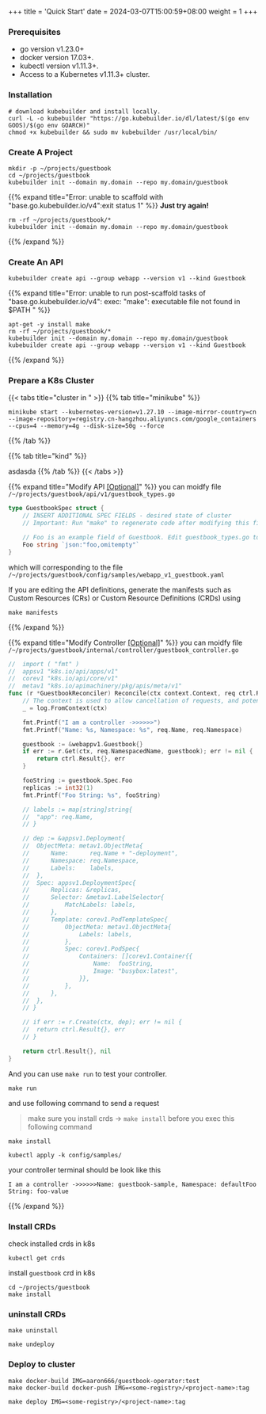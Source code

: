 +++
title = 'Quick Start'
date = 2024-03-07T15:00:59+08:00
weight = 1
+++

### Prerequisites
- go version v1.23.0+
- docker version 17.03+.
- kubectl version v1.11.3+.
- Access to a Kubernetes v1.11.3+ cluster.

### Installation
```shell
# download kubebuilder and install locally.
curl -L -o kubebuilder "https://go.kubebuilder.io/dl/latest/$(go env GOOS)/$(go env GOARCH)"
chmod +x kubebuilder && sudo mv kubebuilder /usr/local/bin/
```

### Create A Project
```shell
mkdir -p ~/projects/guestbook
cd ~/projects/guestbook
kubebuilder init --domain my.domain --repo my.domain/guestbook
```
{{% expand title="Error: unable to scaffold with \"base.go.kubebuilder.io/v4\":exit status 1" %}}
**Just try again!**
```shell
rm -rf ~/projects/guestbook/*
kubebuilder init --domain my.domain --repo my.domain/guestbook
```
{{% /expand %}}

### Create An API
```shell
kubebuilder create api --group webapp --version v1 --kind Guestbook
```
{{% expand title="Error: unable to run post-scaffold tasks of \"base.go.kubebuilder.io/v4\": exec: \"make\": executable file not found in $PATH " %}}
```shell
apt-get -y install make
rm -rf ~/projects/guestbook/*
kubebuilder init --domain my.domain --repo my.domain/guestbook
kubebuilder create api --group webapp --version v1 --kind Guestbook
```
{{% /expand %}}


### Prepare a K8s Cluster

{{< tabs title="cluster in " >}}
{{% tab title="minikube" %}}
```shell
minikube start --kubernetes-version=v1.27.10 --image-mirror-country=cn --image-repository=registry.cn-hangzhou.aliyuncs.com/google_containers --cpus=4 --memory=4g --disk-size=50g --force
```

{{% /tab %}}

{{% tab title="kind" %}}

asdasda
{{% /tab %}}
{{< /tabs >}}


{{% expand title="Modify API [[Optional]]()" %}}
you can moidfy file `/~/projects/guestbook/api/v1/guestbook_types.go`

```go
type GuestbookSpec struct {
	// INSERT ADDITIONAL SPEC FIELDS - desired state of cluster
	// Important: Run "make" to regenerate code after modifying this file

	// Foo is an example field of Guestbook. Edit guestbook_types.go to remove/update
	Foo string `json:"foo,omitempty"`
}
```

which will corresponding to the file `/~/projects/guestbook/config/samples/webapp_v1_guestbook.yaml`

If you are editing the API definitions, generate the manifests such as Custom Resources (CRs) or Custom Resource Definitions (CRDs) using

```shell
make manifests
```
{{% /expand %}}


{{% expand title="Modify Controller [[Optional]]()" %}}
you can moidfy file `/~/projects/guestbook/internal/controller/guestbook_controller.go`
```go
// 	import ( "fmt" )
// 	appsv1 "k8s.io/api/apps/v1"
//	corev1 "k8s.io/api/core/v1"
//	metav1 "k8s.io/apimachinery/pkg/apis/meta/v1"
func (r *GuestbookReconciler) Reconcile(ctx context.Context, req ctrl.Request) (ctrl.Result, error) {
	// The context is used to allow cancellation of requests, and potentially things like tracing. 
	_ = log.FromContext(ctx)

	fmt.Printf("I am a controller ->>>>>>")
	fmt.Printf("Name: %s, Namespace: %s", req.Name, req.Namespace)

	guestbook := &webappv1.Guestbook{}
	if err := r.Get(ctx, req.NamespacedName, guestbook); err != nil {
		return ctrl.Result{}, err
	}

	fooString := guestbook.Spec.Foo
	replicas := int32(1)
	fmt.Printf("Foo String: %s", fooString)

	// labels := map[string]string{
	// 	"app": req.Name,
	// }

	// dep := &appsv1.Deployment{
	// 	ObjectMeta: metav1.ObjectMeta{
	// 		Name:      req.Name + "-deployment",
	// 		Namespace: req.Namespace,
	// 		Labels:    labels,
	// 	},
	// 	Spec: appsv1.DeploymentSpec{
	// 		Replicas: &replicas,
	// 		Selector: &metav1.LabelSelector{
	// 			MatchLabels: labels,
	// 		},
	// 		Template: corev1.PodTemplateSpec{
	// 			ObjectMeta: metav1.ObjectMeta{
	// 				Labels: labels,
	// 			},
	// 			Spec: corev1.PodSpec{
	// 				Containers: []corev1.Container{{
	// 					Name:  fooString,
	// 					Image: "busybox:latest",
	// 				}},
	// 			},
	// 		},
	// 	},
	// }

	// if err := r.Create(ctx, dep); err != nil {
	// 	return ctrl.Result{}, err
	// }

	return ctrl.Result{}, nil
}
```

And you can use `make run` to test your controller.
```shell
make run
```
and use following command to send a request
> make sure you install crds -> `make install` before you exec this following command 
```shell
make install
```
```shell
kubectl apply -k config/samples/
```

your controller terminal should be look like this
```text
I am a controller ->>>>>>Name: guestbook-sample, Namespace: defaultFoo String: foo-value
```
{{% /expand %}}

### Install CRDs
check installed crds in k8s
```shell
kubectl get crds
```

install `guestbook` crd in k8s
```shell
cd ~/projects/guestbook
make install
```

### uninstall CRDs
```shell
make uninstall

make undeploy
```

### Deploy to cluster
```shell
make docker-build IMG=aaron666/guestbook-operator:test
make docker-build docker-push IMG=<some-registry>/<project-name>:tag
```

```shell
make deploy IMG=<some-registry>/<project-name>:tag
```